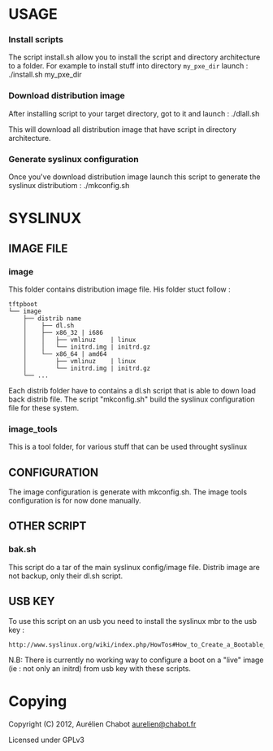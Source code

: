USAGE
=====

### Install scripts

The script install.sh allow you to install the script and directory architecture to a folder.
For example to install stuff into directory `my_pxe_dir` launch :
	./install.sh my_pxe_dir

### Download distribution image

After installing script to your target directory, got to it and launch :
	./dlall.sh

This will download all distribution image that have script in directory architecture.

### Generate syslinux configuration

Once you've download distribution image launch this script to generate the syslinux distributiom :
	./mkconfig.sh

SYSLINUX
========

IMAGE FILE
----------

### image

This folder contains distribution image file. His folder stuct follow :

    tftpboot
    └── image
        ├── distrib name
        │    ├── dl.sh
        │    ├── x86_32 | i686
        │    │   ├── vmlinuz    | linux
        │    │   └── initrd.img | initrd.gz
        │    └── x86_64 | amd64
        │        ├── vmlinuz    | linux
        │        └── initrd.img | initrd.gz
        └── ...


Each distrib folder have to contains a dl.sh script that is able to down load back distrib file.
The script "mkconfig.sh" build the syslinux configuration file for these system.

### image_tools

This is a tool folder, for various stuff that can be used throught syslinux


CONFIGURATION
-------------

The image configuration is generate with mkconfig.sh. The image tools configuration is for now done manually.


OTHER SCRIPT
------------

### bak.sh

This script do a tar of the main syslinux config/image file.
Distrib image are not backup, only their dl.sh script.


USB KEY
-------

To use this script on an usb you need to install the syslinux mbr to the usb key :

	http://www.syslinux.org/wiki/index.php/HowTos#How_to_Create_a_Bootable_USB:_For_Linux


N.B: There is currently no working way to configure a boot on a "live" image (ie : not only an initrd) from usb key with these scripts.

Copying
=======

Copyright (C) 2012, Aurélien Chabot <aurelien@chabot.fr>

Licensed under GPLv3
